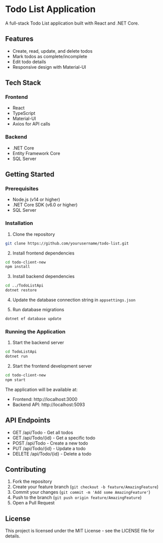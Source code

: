 # Todo List Application

A full-stack Todo List application built with React and .NET Core.

## Features

- Create, read, update, and delete todos
- Mark todos as complete/incomplete
- Edit todo details
- Responsive design with Material-UI

## Tech Stack

### Frontend
- React
- TypeScript
- Material-UI
- Axios for API calls

### Backend
- .NET Core
- Entity Framework Core
- SQL Server

## Getting Started

### Prerequisites
- Node.js (v14 or higher)
- .NET Core SDK (v6.0 or higher)
- SQL Server

### Installation

1. Clone the repository
```bash
git clone https://github.com/yourusername/todo-list.git
```

2. Install frontend dependencies
```bash
cd todo-client-new
npm install
```

3. Install backend dependencies
```bash
cd ../TodoListApi
dotnet restore
```

4. Update the database connection string in `appsettings.json`

5. Run database migrations
```bash
dotnet ef database update
```

### Running the Application

1. Start the backend server
```bash
cd TodoListApi
dotnet run
```

2. Start the frontend development server
```bash
cd todo-client-new
npm start
```

The application will be available at:
- Frontend: http://localhost:3000
- Backend API: http://localhost:5093

## API Endpoints

- GET /api/Todo - Get all todos
- GET /api/Todo/{id} - Get a specific todo
- POST /api/Todo - Create a new todo
- PUT /api/Todo/{id} - Update a todo
- DELETE /api/Todo/{id} - Delete a todo

## Contributing

1. Fork the repository
2. Create your feature branch (`git checkout -b feature/AmazingFeature`)
3. Commit your changes (`git commit -m 'Add some AmazingFeature'`)
4. Push to the branch (`git push origin feature/AmazingFeature`)
5. Open a Pull Request

## License

This project is licensed under the MIT License - see the LICENSE file for details. 